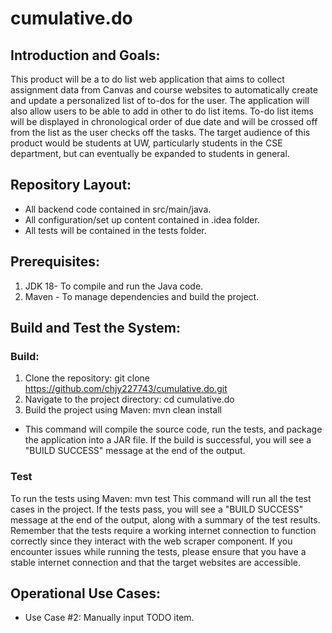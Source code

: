 # cumulative.do

## Introduction and Goals:

This product will be a to do list web application that aims to collect assignment data from Canvas and course websites to automatically create and update a personalized list of to-dos for the user. The application will also allow users to be able to add in other to do list items. To-do list items will be displayed in chronological order of due date and will be crossed off from the list as the user checks off the tasks. The target audience of this product would be students at UW, particularly students in the CSE department, but can eventually be expanded to students in general.

## Repository Layout:

- All backend code contained in src/main/java.
- All configuration/set up content contained in .idea folder.
- All tests will be contained in the tests folder.

## Prerequisites:
1. JDK 18- To compile and run the Java code.
2. Maven - To manage dependencies and build the project.

## Build and Test the System:

### Build:

1. Clone the repository: git clone https://github.com/chjy227743/cumulative.do.git
2. Navigate to the project directory: cd cumulative.do
3. Build the project using Maven: mvn clean install
- This command will compile the source code, run the tests, and package the application into a JAR file. If the build is successful, you will see a "BUILD SUCCESS" message at the end of the output.

### Test

To run the tests using Maven: mvn test
This command will run all the test cases in the project. If the tests pass, you will see a "BUILD SUCCESS" message at the end of the output, along with a summary of the test results.
Remember that the tests require a working internet connection to function correctly since they interact with the web scraper component. If you encounter issues while running the tests, please ensure that you have a stable internet connection and that the target websites are accessible.

## Operational Use Cases:

- Use Case #2: Manually input TODO item.

